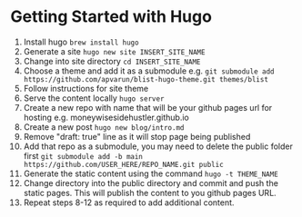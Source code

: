 # Getting Started with Hugo
1. Install hugo
```brew install hugo```
2. Generate a site
```hugo new site INSERT_SITE_NAME```
3. Change into site directory
```cd INSERT_SITE_NAME```
4. Choose a theme and add it as a submodule e.g.
```git submodule add https://github.com/apvarun/blist-hugo-theme.git themes/blist```
5. Follow instructions for site theme
6. Serve the content locally
```hugo server```
7. Create a new repo with name that will be your github pages url for hosting e.g. moneywisesidehustler.github.io
8. Create a new post
```hugo new blog/intro.md```
9. Remove "draft: true" line as it will stop page being published
10. Add that repo as a submodule, you may need to delete the public folder first
```git submodule add -b main https://github.com/USER_HERE/REPO_NAME.git public```
11. Generate the static content using the command
```hugo -t THEME_NAME```
12. Change directory into the public directory and commit and push the static pages. This will publish the content to you github pages URL.
13. Repeat steps 8-12 as required to add additional content.
